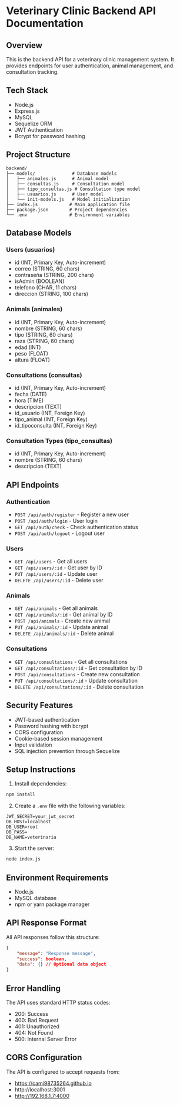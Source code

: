 # Veterinary Clinic Backend API Documentation

## Overview
This is the backend API for a veterinary clinic management system. It provides endpoints for user authentication, animal management, and consultation tracking.

## Tech Stack
- Node.js
- Express.js
- MySQL
- Sequelize ORM
- JWT Authentication
- Bcrypt for password hashing

## Project Structure
```
backend/
├── models/              # Database models
│   ├── animales.js      # Animal model
│   ├── consultas.js     # Consultation model
│   ├── tipo_consultas.js # Consultation type model
│   ├── usuarios.js      # User model
│   └── init-models.js   # Model initialization
├── index.js            # Main application file
├── package.json        # Project dependencies
└── .env                # Environment variables
```

## Database Models

### Users (usuarios)
- id (INT, Primary Key, Auto-increment)
- correo (STRING, 60 chars)
- contraseña (STRING, 200 chars)
- isAdmin (BOOLEAN)
- telefono (CHAR, 11 chars)
- direccion (STRING, 100 chars)

### Animals (animales)
- id (INT, Primary Key, Auto-increment)
- nombre (STRING, 60 chars)
- tipo (STRING, 60 chars)
- raza (STRING, 60 chars)
- edad (INT)
- peso (FLOAT)
- altura (FLOAT)

### Consultations (consultas)
- id (INT, Primary Key, Auto-increment)
- fecha (DATE)
- hora (TIME)
- descripcion (TEXT)
- id_usuario (INT, Foreign Key)
- tipo_animal (INT, Foreign Key)
- id_tipoconsulta (INT, Foreign Key)

### Consultation Types (tipo_consultas)
- id (INT, Primary Key, Auto-increment)
- nombre (STRING, 60 chars)
- descripcion (TEXT)

## API Endpoints

### Authentication
- `POST /api/auth/register` - Register a new user
- `POST /api/auth/login` - User login
- `GET /api/auth/check` - Check authentication status
- `POST /api/auth/logout` - Logout user

### Users
- `GET /api/users` - Get all users
- `GET /api/users/:id` - Get user by ID
- `PUT /api/users/:id` - Update user
- `DELETE /api/users/:id` - Delete user

### Animals
- `GET /api/animals` - Get all animals
- `GET /api/animals/:id` - Get animal by ID
- `POST /api/animals` - Create new animal
- `PUT /api/animals/:id` - Update animal
- `DELETE /api/animals/:id` - Delete animal

### Consultations
- `GET /api/consultations` - Get all consultations
- `GET /api/consultations/:id` - Get consultation by ID
- `POST /api/consultations` - Create new consultation
- `PUT /api/consultations/:id` - Update consultation
- `DELETE /api/consultations/:id` - Delete consultation

## Security Features
- JWT-based authentication
- Password hashing with bcrypt
- CORS configuration
- Cookie-based session management
- Input validation
- SQL injection prevention through Sequelize

## Setup Instructions

1. Install dependencies:
```bash
npm install
```

2. Create a `.env` file with the following variables:
```
JWT_SECRET=your_jwt_secret
DB_HOST=localhost
DB_USER=root
DB_PASS=
DB_NAME=veterinaria
```

3. Start the server:
```bash
node index.js
```

## Environment Requirements
- Node.js
- MySQL database
- npm or yarn package manager

## API Response Format
All API responses follow this structure:
```json
{
    "message": "Response message",
    "success": boolean,
    "data": {} // Optional data object
}
```

## Error Handling
The API uses standard HTTP status codes:
- 200: Success
- 400: Bad Request
- 401: Unauthorized
- 404: Not Found
- 500: Internal Server Error

## CORS Configuration
The API is configured to accept requests from:
- https://cami98735264.github.io
- http://localhost:3001
- http://192.168.1.7:4000
